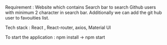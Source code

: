 Requirement : Website which contains Search bar to search Github users with minimum 2 character in search bar. Additionally we can add the git hub user to favouities list.

Tech stack : React , React-router, axios, Material UI

To start the application : npm install -> npm start
